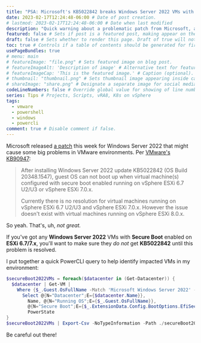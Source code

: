 ```yaml
---
title: "PSA: Microsoft's KB5022842 breaks Windows Server 2022 VMs with Secure Boot" # Title of the blog post.
date: 2023-02-17T12:24:48-06:00 # Date of post creation.
# lastmod: 2023-02-17T12:24:48-06:00 # Date when last modified
description: "Quick warning about a problematic patch from Microsoft, and a PowerCLI script to expose the potential impact in your vSphere environment." # Description used for search engine.
featured: false # Sets if post is a featured post, making appear on the home page side bar.
draft: false # Sets whether to render this page. Draft of true will not be rendered.
toc: true # Controls if a table of contents should be generated for first-level links automatically.
usePageBundles: true
# menu: main
# featureImage: "file.png" # Sets featured image on blog post.
# featureImageAlt: 'Description of image' # Alternative text for featured image.
# featureImageCap: 'This is the featured image.' # Caption (optional).
# thumbnail: "thumbnail.png" # Sets thumbnail image appearing inside card on homepage.
# shareImage: "share.png" # Designate a separate image for social media sharing.
codeLineNumbers: false # Override global value for showing of line numbers within code block.
series: Tips # Projects, Scripts, vRA8, K8s on vSphere
tags:
  - vmware
  - powershell
  - windows
  - powercli
comment: true # Disable comment if false.
---
```


Microsoft released [a patch](https://msrc.microsoft.com/update-guide/releaseNote/2023-Feb) this week for Windows Server 2022 that might cause some big problems in VMware environments. Per [VMware's KB90947](https://kb.vmware.com/s/article/90947):
> After installing Windows Server 2022 update KB5022842 (OS Build 20348.1547), guest OS can not boot up when virtual machine(s) configured with secure boot enabled running on vSphere ESXi 6.7 U2/U3 or vSphere ESXi 7.0.x.
>
> Currently there is no resolution for virtual machines running on vSphere ESXi 6.7 U2/U3 and vSphere ESXi 7.0.x. However the issue doesn't exist with virtual machines running on vSphere ESXi 8.0.x.

So yeah. That's, uh, *not great.*

If you've got any **Windows Server 2022** VMs with **Secure Boot** enabled on **ESXi 6.7/7.x**, you'll want to make sure they *do not* get **KB5022842** until this problem is resolved.

I put together a quick PowerCLI query to help identify impacted VMs in my environment:
```powershell
$secureBoot2022VMs = foreach($datacenter in (Get-Datacenter)) {
  $datacenter | Get-VM |
    Where {$_.Guest.OsFullName -Match 'Microsoft Windows Server 2022' -And $_.ExtensionData.Config.BootOptions.EfiSecureBootEnabled} |
      Select @{N="Datacenter";E={$datacenter.Name}},
        Name, @{N="Running OS";E={$_.Guest.OsFullName}},
        @{N="Secure Boot";E={$_.ExtensionData.Config.BootOptions.EfiSecureBootEnabled}},
        PowerState
}
$secureBoot2022VMs | Export-Csv -NoTypeInformation -Path ./secureBoot2022VMs.csv
```

Be careful out there!
